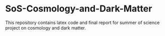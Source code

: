 # SoS-Cosmology-and-Dark-Matter
This repository contains latex code and final report for summer of science project on cosmology and dark matter.
